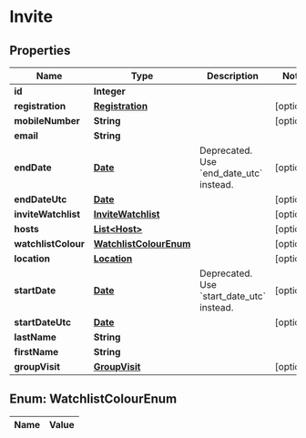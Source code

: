 

# Invite

## Properties

Name | Type | Description | Notes
------------ | ------------- | ------------- | -------------
**id** | **Integer** |  | 
**registration** | [**Registration**](Registration.md) |  |  [optional]
**mobileNumber** | **String** |  |  [optional]
**email** | **String** |  | 
**endDate** | [**Date**](Date.md) | Deprecated. Use &#x60;end_date_utc&#x60; instead. |  [optional]
**endDateUtc** | [**Date**](Date.md) |  |  [optional]
**inviteWatchlist** | [**InviteWatchlist**](InviteWatchlist.md) |  |  [optional]
**hosts** | [**List&lt;Host&gt;**](Host.md) |  |  [optional]
**watchlistColour** | [**WatchlistColourEnum**](#WatchlistColourEnum) |  |  [optional]
**location** | [**Location**](Location.md) |  |  [optional]
**startDate** | [**Date**](Date.md) | Deprecated. Use &#x60;start_date_utc&#x60; instead. |  [optional]
**startDateUtc** | [**Date**](Date.md) |  |  [optional]
**lastName** | **String** |  | 
**firstName** | **String** |  | 
**groupVisit** | [**GroupVisit**](GroupVisit.md) |  |  [optional]


## Enum: WatchlistColourEnum

Name | Value
---- | -----




